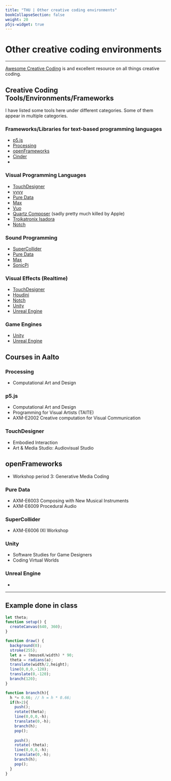 ```yaml
---
title: "THU | Other creative coding environments"
bookCollapseSection: false
weight: 20
p5js-widget: true
---
```


# Other creative coding environments

---

[Awesome Creative Coding](https://github.com/terkelg/awesome-creative-coding) is and excellent resource on all things creative coding.

## Creative Coding Tools/Environments/Frameworks

I have listed some tools here under different categories. Some of them appear in multiple categories.

### Frameworks/Libraries for text-based programming languages

- [p5.js](https://p5js.org/)
- [Processing](https://processing.org/)
- [openFrameworks](https://openframeworks.cc/)
- [Cinder](https://libcinder.org/)
- 

### Visual Programming Languages

- [TouchDesigner](https://derivative.ca/)
- [vvvv](https://vvvv.org/)
- [Pure Data](https://puredata.info/)
- [Max](https://cycling74.com/)
- [Vuo](https://vuo.org/)
- [Quartz Composer](https://en.wikipedia.org/wiki/Quartz_Composer) (sadly pretty much killed by Apple)
- [Troikatronix Isadora](https://troikatronix.com/)
- [Notch](https://www.notch.one/)

### Sound Programming

- [SuperCollider](https://supercollider.github.io/)
- [Pure Data](https://puredata.info/)
- [Max](https://cycling74.com/)
- [SonicPi](https://sonic-pi.net/)

### Visual Effects (Realtime)

- [TouchDesigner](https://derivative.ca/)
- [Houdini](https://www.sidefx.com/)
- [Notch](https://www.notch.one/)
- [Unity](https://unity.com/)
- [Unreal Engine](https://www.unrealengine.com/)

### Game Engines

- [Unity](https://unity.com/)
- [Unreal Engine](https://www.unrealengine.com/)

## Courses in Aalto

### Processing

- Computational Art and Design

### p5.js

- Computational Art and Design
- Programming for Visual Artists (TAITE)
- AXM-E2002 Creative computation for Visual Communication

### TouchDesigner

- Embodied Interaction
- Art & Media Studio: Audiovisual Studio

## openFrameworks

- Workshop period 3: Generative Media Coding

### Pure Data

- AXM-E6003 Composing with New Musical Instruments
- AXM-E6009	Procedural Audio

### SuperCollider

- AXM-E6006	IXI Workshop

### Unity

- Software Studies for Game Designers
- Coding Virtual Worlds

### Unreal Engine

- 

---

## Example done in class

```js
let theta;
function setup() {
  createCanvas(640, 360);
}

function draw() {
  background(0);
  stroke(255);
  let a = (mouseX/width) * 90;
  theta = radians(a);
  translate(width/2,height);
  line(0,0,0,-120);
  translate(0,-120);
  branch(120);
}

function branch(h){
  h *= 0.66; // h = h * 0.66;
  if(h>2){
    push();
    rotate(theta);
    line(0,0,0,-h);
    translate(0,-h);
    branch(h);
    pop();
    
    push();
    rotate(-theta);
    line(0,0,0,-h);
    translate(0,-h);
    branch(h);
    pop();
  }
}
```